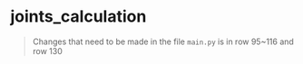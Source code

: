 # joints_calculation
> Changes that need to be made in the file `main.py` is in row 95~116 and row 130
